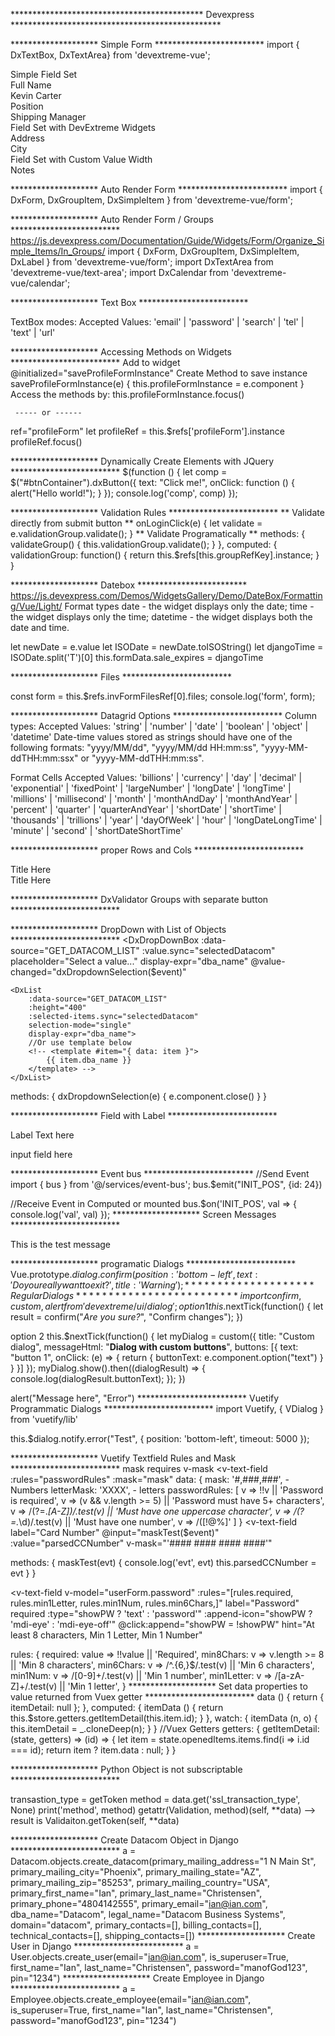 ********************************************  Devexpress ************************************************

********************  Simple Form *************************
import { DxTextBox, DxTextArea} from 'devextreme-vue';
<div class="form">
	<div class="dx-fieldset">
		<div class="dx-fieldset-header">Simple Field Set</div>
		<div class="dx-field">
			<div class="dx-field-label">Full Name</div>
			<div class="dx-field-value-static">Kevin Carter</div>
		</div>
		<div class="dx-field">
			<div class="dx-field-label">Position</div>
		<div class="dx-field-value-static">Shipping Manager</div>
		</div>
	</div>
	<div class="dx-fieldset">
		<div class="dx-fieldset-header">Field Set with DevExtreme Widgets</div>
		<div class="dx-field">
			<div class="dx-field-label">Address</div>
			<DxTextBox class="dx-field-value" value="424 N Main St."/>
		</div>
		<div class="dx-field">
			<div class="dx-field-label">City</div>
			<DxTextBox class="dx-field-value" value="San Diego"/>
		</div>
	</div>
	<div class="dx-fieldset" id="notes-container">
		<div class="dx-fieldset-header">Field Set with Custom Value Width</div>
		<div class="dx-field">
			<div class="dx-field-label">Notes</div>
			<DxTextArea class="dx-field-value" :height="80" value="Kevin is our hard-working shipping manager and has been helping that department work like clockwork for 18 months. When not in the office, he is usually on the basketball court playing pick-up games."/>
		</div>
	</div>
</div>

********************  Auto Render Form *************************
import { DxForm, DxGroupItem, DxSimpleItem } from 'devextreme-vue/form';
<template>
	<div class="widget-container">
		<DxForm
			id="form"
			:form-data="formData"
			:read-only="readOnly"
			:show-colon-after-label="showColon"
			:label-location="labelLocation"
			:min-col-width="minColWidth"
			:col-count="colCount"
			:width="width"
		/>
	</div>
</template>

********************  Auto Render Form / Groups *************************
https://js.devexpress.com/Documentation/Guide/Widgets/Form/Organize_Simple_Items/In_Groups/
import { DxForm, DxGroupItem, DxSimpleItem, DxLabel } from 'devextreme-vue/form';
import DxTextArea from 'devextreme-vue/text-area';
import DxCalendar from 'devextreme-vue/calendar';

<template>
	<DxForm :form-data="employee">
		<DxGroupItem caption="Personal Data">
			<DxSimpleItem data-field="firstName" />
			<DxSimpleItem data-field="lastName" />
			<DxSimpleItem 
				data-field="birth_date"
				editor-type="dxCalendar"
				:editor-options="calendarOptions" />
		</DxGroupItem>
		<DxGroupItem caption="Contacts">
			<DxSimpleItem data-field="phone">
				<DxLabel text="Show the Phone Number" />
			</DXSimpleItem>
			<DxSimpleItem 
				data-field="description" 
				editor-type="dxTextArea"
				:editor-options="{ height: 90 }" />
		</DxGroupItem>
	</DxForm>
</template>
<script>
	data: () {
		return {
			const employee = {
			firstName: 'John',
			lastName: 'Heart',
			position: 'CEO',
			phone: '+1(213) 555-9392',
			email: 'jheart@dx-email.com'
			},
			calendarOptions: { value: new Date() },
			textAreaOptions: { placeholder: 'Add notes...' }
		}
	}
</script>

******************** Text Box *************************

TextBox modes:
Accepted Values: 'email' | 'password' | 'search' | 'tel' | 'text' | 'url'


******************** Accessing Methods on Widgets *************************
Add to widget
@initialized="saveProfileFormInstance"
Create Method to save instance
saveProfileFormInstance(e) {
	this.profileFormInstance = e.component
}
Access the methods by:  this.profileFormInstance.focus()

     ----- or ------

ref="profileForm"
let profileRef = this.$refs['profileForm'].instance
profileRef.focus()


******************** Dynamically Create Elements with JQuery  ************************* 
$(function () {
	let comp = $("#btnContainer").dxButton({
		text: "Click me!",
		onClick: function () {
				alert("Hello world!");
		}
	});
	console.log('comp', comp)
});

********************  Validation Rules *************************
<DxRequiredRule message="Email is required"/>
<DxEmailRule message="Email is invalid"/>
<DxAsyncRule
	:validation-callback="asyncValidation"
	message="Email is already registered"
/>
<DxCompareRule
	:comparison-target="passwordComparison"
	message="Password and Confirm Password do not match"
/>
<DxPatternRule
	:pattern="namePattern"
	message="Do not use digits in the Name"
/>
** Validate directly from submit button **
onLoginClick(e) {
	let validate = e.validationGroup.validate();
}
** Validate Programatically **
 methods: {
	validateGroup() {
		this.validationGroup.validate();
	}
},
computed: {
	validationGroup: function() {
		return this.$refs[this.groupRefKey].instance;
	}
}


********************  Datebox *************************
https://js.devexpress.com/Demos/WidgetsGallery/Demo/DateBox/Formatting/Vue/Light/
Format
<DxDateBox
	:show-clear-button="true"
	:use-mask-behavior="true"
	:value="date"
	placeholder="Tuesday, 16 of Oct, 2018 14:52"
	display-format="EEEE, d of MMM, yyyy HH:mm"
	type="datetime"
/>
types
date - the widget displays only the date;
time - the widget displays only the time;
datetime - the widget displays both the date and time.

let newDate = e.value
let ISODate = newDate.toISOString()
let djangoTime = ISODate.split('T')[0]
this.formData.sale_expires = djangoTime

********************  Files  *************************
<form
	id="form"
	ref="invFormFilesRef"
	method="post"
	action=""
	enctype="multipart/form-data"
> </form>
const form = this.$refs.invFormFilesRef[0].files;
console.log('form', form);

********************  Datagrid Options  *************************
Column types:
Accepted Values: 'string' | 'number' | 'date' | 'boolean' | 'object' | 'datetime'
Date-time values stored as strings should have one of the following formats: "yyyy/MM/dd", "yyyy/MM/dd HH:mm:ss", "yyyy-MM-ddTHH:mm:ssx" or "yyyy-MM-ddTHH:mm:ss".

Format Cells
Accepted Values: 'billions' | 'currency' | 'day' | 'decimal' | 'exponential' | 'fixedPoint' | 'largeNumber' | 'longDate' | 'longTime' | 'millions' | 'millisecond' | 'month' | 'monthAndDay' | 'monthAndYear' | 'percent' | 'quarter' | 'quarterAndYear' | 'shortDate' | 'shortTime' | 'thousands' | 'trillions' | 'year' | 'dayOfWeek' | 'hour' | 'longDateLongTime' | 'minute' | 'second' | 'shortDateShortTime'


********************  proper Rows and Cols  *************************
<div class="container">
	<div class="row">
		<div class="title">Title Here</div>
		<div class="col-50p">			
		</div>
		<div class="col-50p">
		</div>
	</div>
	<div class="row">
		<div class="title">Title Here</div>
		<div class="col-50p">			
		</div>
		<div class="col-50p">
		</div>
	</div>
</div>

******************** DxValidator Groups with separate button  ************************* 
<template>
    <DxTextBox>
        <DxValidator
            :validation-group="validationGroupName">
            <DxAsyncRule
                :validation-callback="validateAsync"
            />
        </DxValidator>
    </DxTextBox>
 
    <DxDateBox>
        <DxValidator
            :validation-group="validationGroupName">
            <DxAsyncRule
                :validation-callback="validateAsync"
            />
        </DxValidator>
    </DxDateBox>
 
    <DxButton
        :validation-group="validationGroupName"
        @click="validateGroup()"
    />
</template>

******************** DropDown with List of Objects  ************************* 
<DxDropDownBox
	:data-source="GET_DATACOM_LIST"
	:value.sync="selectedDatacom"
	placeholder="Select a value..."
	display-expr="dba_name"
	@value-changed="dxDropdownSelection($event)"
>
	<DxList
		:data-source="GET_DATACOM_LIST"
		:height="400"
		:selected-items.sync="selectedDatacom"
		selection-mode="single"
		display-expr="dba_name"> 
		//Or use template below
		<!-- <template #item="{ data: item }">
			{{ item.dba_name }}
		</template> -->
	</DxList>
</DxDropDownBox>
methods: {
	dxDropdownSelection(e) {
		e.component.close()
	}
}

******************** Field with Label  ************************* 
<div class="field">
	<div class="label">
		Label Text here
	</div>  
	<div class="content">
		<p>input field here</p>
	</div>
</div>


******************** Event bus  ************************* 
//Send Event
import { bus } from '@/services/event-bus';
bus.$emit("INIT_POS", {id: 24})

//Receive Event in Computed or mounted
bus.$on('INIT_POS', val => {
	console.log('val', val)
});
******************** Screen Messages  ************************* 
<div class="row">
	<div class="message success">
		<div class="message-text">
			This is the test message
		</div>
	</div>
</div>

******************** programatic Dialogs  ************************* 
Vue.prototype.$dialog.confirm({
	position: 'bottom-left',
	text: 'Do you really want to exit?',
	title: 'Warning'
});
******************** Regular Dialogs  ************************* 
import { confirm, custom, alert } from 'devextreme/ui/dialog';
option1
this.$nextTick(function() {
let result = confirm("<i>Are you sure?</i>", "Confirm changes");
})

option 2
this.$nextTick(function() {
	let myDialog = custom({
		title: "Custom dialog",
		messageHtml: "<b>Dialog with custom buttons</b>",
		buttons: [{
			text: "button 1",
			onClick: (e) => {
				return { buttonText: e.component.option("text") }
			}
		}]
	});
	myDialog.show().then((dialogResult) => {
			console.log(dialogResult.buttonText);
	});
})

alert("Message here", "Error")
*************************  Vuetify Programmatic Dialogs  ************************* 
import Vuetify, { VDialog } from 'vuetify/lib'

this.$dialog.notify.error("Test", {
	position: 'bottom-left',
	timeout: 5000
});



******************** Vuetify Textfield Rules and Mask  ************************* 
mask requires v-mask
<v-text-field
:rules="passwordRules"
:mask="mask"
</v-text-field>
data: {
	mask: '#,###,###', - Numbers
	letterMask: 'XXXX', - letters
	passwordRules: [ 
    v => !!v || 'Password is required', 
    v => (v && v.length >= 5) || 'Password must have 5+ characters',
    v => /(?=.*[A-Z])/.test(v) || 'Must have one uppercase character', 
    v => /(?=.*\d)/.test(v) || 'Must have one number', 
    v => /([!@$%])/.test(v) || 'Must have one special character [!@#$%]' 
	]
}
<v-text-field
	label="Card Number"
	@input="maskTest($event)"
	:value="parsedCCNumber"
	v-mask="'#### #### #### ####'"
></v-text-field>
methods: {
	maskTest(evt) {
		console.log('evt', evt)
		this.parsedCCNumber = evt
	}
}

<v-text-field
	v-model="userForm.password"
	:rules="[rules.required, rules.min1Letter, rules.min1Num, rules.min6Chars,]"
	label="Password"
	required
	:type="showPW ? 'text' : 'password'"
	:append-icon="showPW ? 'mdi-eye' : 'mdi-eye-off'"
	@click:append="showPW = !showPW"
	hint="At least 8 characters, Min 1 Letter, Min 1 Number"
></v-text-field>
rules: {
	required: value => !!value || 'Required',
	min8Chars: v => v.length >= 8 || 'Min 8 characters',
	min6Chars:	v => /^.{6,}$/.test(v) || 'Min 6 characters',
	min1Num:	v => /[0-9]+/.test(v) || 'Min 1 number',
	min1Letter: v => /[a-zA-Z]+/.test(v) || 'Min 1 letter',
}
******************** Set data properties to value returned from Vuex getter  ************************* 
data () {
  return {
    itemDetail: null
  };
},
computed: {
  itemData () {
    return this.$store.getters.getItemDetail(this.item.id);
  }
},
watch: {
  itemData (n, o) {
    this.itemDetail = _.cloneDeep(n);
  }
}
//Vuex Getters
getters: {
  getItemDetail: (state, getters) => (id) => {
    let item = state.openedItems.items.find(i => i.id === id);
    return item ? item.data : null;
  }
}

******************** Python Object is not subscriptable  ************************* 

transastion_type = getToken
method = data.get('ssl_transaction_type', None)
print('method', method)
getattr(Validation, method)(self, **data)
--> result is Validaiton.getToken(self, **data)


******************** Create Datacom Object in Django  *************************
a = Datacom.objects.create_datacom(primary_mailing_address="1 N Main St", primary_mailing_city="Phoenix", primary_mailing_state="AZ", primary_mailing_zip="85253", primary_mailing_country="USA", primary_first_name="Ian", primary_last_name="Christensen", primary_phone="4804142555", primary_email="ian@ian.com", dba_name="Datacom", legal_name="Datacom Business Systems", domain="datacom", primary_contacts=[], billing_contacts=[], technical_contacts=[], shipping_contacts=[])
******************** Create User in Django  *************************
a = User.objects.create_user(email="ian@ian.com", is_superuser=True, first_name="Ian", last_name="Christensen", password="manofGod123", pin="1234")
******************** Create Employee in Django  *************************
a = Employee.objects.create_employee(email="ian@ian.com", is_superuser=True, first_name="Ian", last_name="Christensen", password="manofGod123", pin="1234")